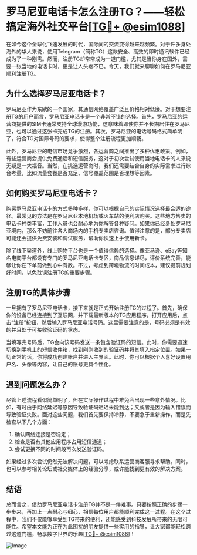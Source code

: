 # 罗马尼亚电话卡怎么注册TG？——轻松搞定海外社交平台[[TG💪+ @esim1088](https://t.me/s/esim1088)]

在如今这个全球化飞速发展的时代，国际间的交流变得越来越频繁。对于许多身处海外的华人来说，使用Telegram（简称TG）这款安全、高效的即时通讯软件已经成为了一种刚需。然而，注册TG却常常成为一道门槛，尤其是当你身在国外，需要一张当地的电话卡时，更是让人头疼不已。今天，我们就来聊聊如何在罗马尼亚顺利注册TG。

## 为什么选择罗马尼亚电话卡？

罗马尼亚作为东欧的一个国家，其通信网络覆盖广泛且价格相对低廉。对于想要注册TG的用户而言，罗马尼亚电话卡是一个非常不错的选择。首先，罗马尼亚的运营商提供的SIM卡通常支持全球漫游功能，这意味着即使你并不长期居住在罗马尼亚，也可以通过这张卡完成TG的注册。其次，罗马尼亚的电话号码格式简单明了，符合TG对国际号码的要求，使得整个注册流程更加顺畅。

此外，罗马尼亚的电信市场竞争激烈，各运营商之间推出了多种优惠政策。例如，有些运营商会提供免费通话和短信服务，这对于初次尝试使用当地电话卡的人来说无疑是一大福音。当然，在挑选运营商时，我们还需要结合自身的实际需求进行综合考量，比如流量套餐是否充足、信号覆盖范围是否理想等因素。

## 如何购买罗马尼亚电话卡？

购买罗马尼亚电话卡的方式多种多样，你可以根据自己的实际情况选择最合适的途径。最常见的方法是在罗马尼亚本地机场或火车站的便利店购买。这些地方售卖的电话卡种类丰富，工作人员也会耐心地为你解答各种疑问。如果你已经身处罗马尼亚境内，那么不妨前往各大商场内的手机专卖店咨询。值得注意的是，部分专卖店可能还会提供免费安装和调试服务，帮助你快速上手使用新卡。

除了线下渠道外，线上购物平台也是一个值得信赖的选择。像亚马逊、eBay等知名电商平台都设有专门的罗马尼亚电话卡专区，商品信息详尽，评价系统完善，能够让你在下单前做到心中有数。不过，考虑到跨境物流的时间成本，建议提前规划好时间，以免耽误注册TG的重要步骤。

## 注册TG的具体步骤

一旦拥有了罗马尼亚电话卡，接下来就是正式开始注册TG的过程了。首先，确保你的设备已经连接到了互联网，并下载最新版本的TG应用程序。打开应用后，点击“注册”按钮，然后输入罗马尼亚电话号码。这里需要注意的是，号码必须是有效的并且处于可接收验证码的状态。

当填写完号码后，TG会向该号码发送一条包含验证码的短信。此时，你需要迅速切换到手机上的短信收件箱，找到刚刚收到的验证码并将其填入指定位置。如果一切正常的话，你将成功创建账户并进入主界面。此时，你可以根据个人喜好设置用户名、头像等内容，让自己的账号更具个性化。

## 遇到问题怎么办？

尽管上述流程看似简单明了，但在实际操作过程中难免会出现一些意外情况。比如，有时由于网络延迟等原因导致验证码迟迟未能到达；又或者是因为输入错误而导致验证失败。面对这些问题，我们首先要保持冷静，不要急于重新操作，而是先检查以下几个方面：

1. 确认网络连接是否稳定；
2. 检查是否有其他应用程序占用短信通道；
3. 尝试更换不同的时间段再次发送验证码。

如果经过多次尝试仍然无法解决问题，可以考虑联系运营商客服寻求帮助。同时，也可以参考相关论坛或社交媒体上的经验分享，或许能找到更有效的解决方案。

## 结语

总而言之，借助罗马尼亚电话卡注册TG并不是一件难事。只要按照正确的步骤一步步来，再加上一点耐心与细心，相信每位用户都能顺利完成这一过程。在这个过程中，我们不仅能够享受到TG带来的便利，还能感受到科技发展所带来的无限可能性。希望本文能为正在为此困扰的朋友提供一些实用的指导，让大家都能轻松跨过这道门槛，畅享数字世界的乐趣[[TG💪+ @esim1088](https://t.me/s/esim1088)]！

![Image](https://i.postimg.cc/4NQfJmqS/Snipaste-2025-05-13-00-14-12.png)